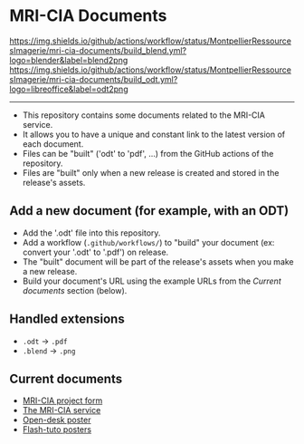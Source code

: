 # MRI-CIA Documents

https://img.shields.io/github/actions/workflow/status/MontpellierRessourcesImagerie/mri-cia-documents/build_blend.yml?logo=blender&label=blend2png
https://img.shields.io/github/actions/workflow/status/MontpellierRessourcesImagerie/mri-cia-documents/build_odt.yml?logo=libreoffice&label=odt2png

-------------------------

- This repository contains some documents related to the MRI-CIA service.
- It allows you to have a unique and constant link to the latest version of each document.
- Files can be "built" ('odt' to 'pdf', ...) from the GitHub actions of the repository.
- Files are "built" only when a new release is created and stored in the release's assets.

## Add a new document (for example, with an ODT)

- Add the '.odt' file into this repository.
- Add a workflow (`.github/workflows/`) to "build" your document (ex: convert your '.odt' to '.pdf') on release.
- The "built" document will be part of the release's assets when you make a new release.
- Build your document's URL using the example URLs from the *Current documents* section (below).

## Handled extensions

- `.odt` → `.pdf`
- `.blend` → `.png`

## Current documents

- [MRI-CIA project form](https://github.com/MontpellierRessourcesImagerie/mri-cia-documents/releases/latest/download/mri-cia-project-form.pdf)
- [The MRI-CIA service](https://github.com/MontpellierRessourcesImagerie/mri-cia-documents/releases/latest/download/the-mri-image-analysis-service.pdf)
- [Open-desk poster](https://github.com/MontpellierRessourcesImagerie/mri-cia-documents/releases/latest/download/open-desk-poster.png)
- [Flash-tuto posters](https://github.com/MontpellierRessourcesImagerie/mri-cia-documents/releases/latest/download/poster-flash-tuto.png)


